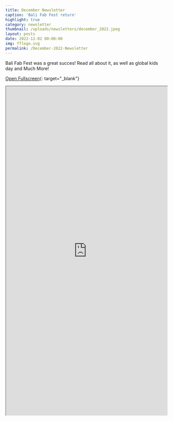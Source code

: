 ```yaml
---
title: December Newsletter
caption: 'Bali Fab Fest return'
highlight: true
category: newsletter
thumbnail: /uploads/newsletters/december_2022.jpeg
layout: posts
date: 2022-12-02 00:00:00
img: fflogo.svg
permalink: /December-2022-Newsletter
---
```


Bali Fab Fest was a great succes! Read all about it, as well as global kids day and Much More!

[Open Fullscreen](https://mailchi.mp/fabfoundation.org/the-fab-foundation-january-newsletter-is-here-4551476){: target="_blank"}

<iframe src="https://mailchi.mp/fabfoundation.org/the-fab-foundation-january-newsletter-is-here-4551476" style="max-width: 1024px; width: 100%; margin: 0 auto; height: 1024px"></iframe>
